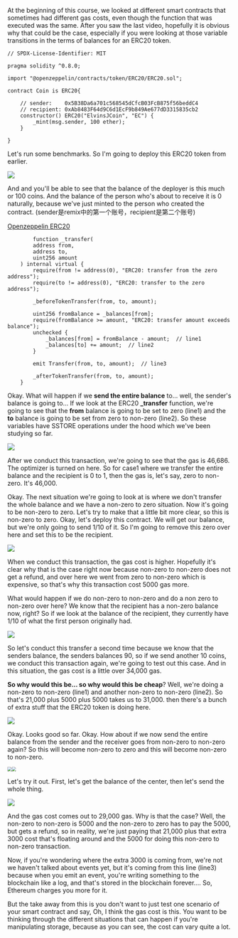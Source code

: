 At the beginning of this course, we looked at different smart contracts that sometimes had different gas costs, even though the function that was executed was the same. After you saw the last video, hopefully it is obvious why that could be the case, especially if you were looking at those variable transitions in the terms of balances for an ERC20 token.

```solidity
// SPDX-License-Identifier: MIT

pragma solidity ^0.8.0;

import "@openzeppelin/contracts/token/ERC20/ERC20.sol";

contract Coin is ERC20{

    // sender:    0x5B38Da6a701c568545dCfcB03FcB875f56beddC4
    // recipient: 0xAb8483F64d9C6d1EcF9b849Ae677dD3315835cb2
    constructor() ERC20("ElvinsJCoin", "EC") {
        _mint(msg.sender, 100 ether);
    }

}
```

Let's run some benchmarks. So I'm going to deploy this ERC20 token from earlier. 

![](balanceOf.png)

And and you'll be able to see that the balance of the deployer is this much or 100 coins. And the balance of the person who's about to receive it is 0 naturally, because we've just minted to the person who created the contract.  (sender是remix中的第一个账号，recipient是第二个账号)

[Openzeppelin ERC20](https://github.com/OpenZeppelin/openzeppelin-contracts/blob/master/contracts/token/ERC20/ERC20.sol#L226)

```solidity
		function _transfer(
        address from,
        address to,
        uint256 amount
    ) internal virtual {
        require(from != address(0), "ERC20: transfer from the zero address");
        require(to != address(0), "ERC20: transfer to the zero address");

        _beforeTokenTransfer(from, to, amount);

        uint256 fromBalance = _balances[from];
        require(fromBalance >= amount, "ERC20: transfer amount exceeds balance");
        unchecked {
            _balances[from] = fromBalance - amount;  // line1
            _balances[to] += amount;  // line2
        }

        emit Transfer(from, to, amount);  // line3

        _afterTokenTransfer(from, to, amount);
    }
```

Okay. What will happen if we **send the entire balance** to... well, the sender's balance is going to... If we look at the ERC20 **_transfer** function, we're going to see that the **from** balance is going to be set to zero (line1) and the **to** balance is going to be set from zero to non-zero (line2). So these variables have SSTORE operations under the hood which we've been studying so far.

![](transfer.png)

After we conduct this transaction, we're going to see that the gas is 46,686. The optimizer is turned on here. So for case1 where we transfer the entire balance and the recipient is 0 to 1, then the gas is, let's say, zero to non-zero. It's 46,000. 

Okay. The next situation we're going to look at is where we don't transfer the whole balance and we have a non-zero to zero situation. Now it's going to be non-zero to zero. Let's try to make that a little bit more clear, so this is non-zero to zero. Okay, let's deploy this contract. We will get our balance, but we're only going to send 1/10 of it. So I'm going to remove this zero over here and set this to be the recipient. 

![](transfer2.png)

When we conduct this transaction, the gas cost is higher. Hopefully it's clear why that is the case right now because non-zero to non-zero does not get a refund, and over here we went from zero to non-zero which is expensive, so that's why this transaction cost 5000 gas more. 

What would happen if we do non-zero to non-zero and do a non zero to non-zero over here? We know that the recipient has a non-zero balance now, right? So if we look at the balance of the recipient, they currently have 1/10 of what the first person originally had. 

![](transfer3.png)

So let's conduct this transfer a second time because we know that the senders balance, the senders balances 90, so if we send another 10 coins, we conduct this transaction again, we're going to test out this case. And in this situation, the gas cost is a little over 34,000 gas. 

**So why would this be... so why would this be cheap**? Well, we're doing a non-zero to non-zero (line1) and another non-zero to non-zero (line2). So that's 21,000 plus 5000 plus 5000 takes us to 31,000. then there's a bunch of extra stuff that the ERC20 token is doing here. 

![](erc20.png)

Okay. Looks good so far. Okay. How about if we now send the entire balance from the sender and the receiver goes from non-zero to non-zero again? So this will become non-zero to zero and this will become non-zero to non-zero. 

<img src="balanceOf2.png" style="zoom:60%;" /><img src="transfer4.png" style="zoom:60%;" />

Let's try it out. First, let's get the balance of the center, then let's send the whole thing.

![](cointransfergascost.png)

And the gas cost comes out to 29,000 gas. Why is that the case? Well, the non-zero to non-zero is 5000 and the non-zero to zero has to pay the 5000, but gets a refund, so in reality, we're just paying that 21,000 plus that extra 3000 cost that's floating around and the 5000 for doing this non-zero to non-zero transaction. 

Now, if you're wondering where the extra 3000 is coming from, we're not we haven't talked about events yet, but it's coming from this line (line3) because when you emit an event, you're writing something to the blockchain like a log, and that's stored in the blockchain forever.... So, Ethereum charges you more for it. 

But the take away from this is you don't want to just test one scenario of your smart contract and say, Oh, I think the gas cost is this. You want to be thinking through the different situations that can happen if you're manipulating storage, because as you can see, the cost can vary quite a lot.